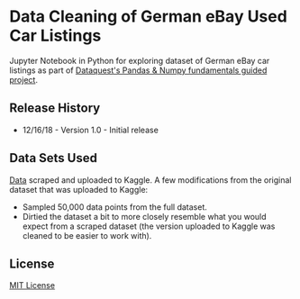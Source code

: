 # Data Cleaning of German eBay Used Car Listings
Jupyter Notebook in Python for exploring dataset of German eBay car listings as part of [Dataquest's Pandas & Numpy fundamentals guided project](https://www.dataquest.io/course/pandas-fundamentals).

## Release History
* 12/16/18 - Version 1.0 - Initial release

## Data Sets Used
[Data](https://www.kaggle.com/orgesleka/used-cars-database/data) scraped and uploaded to Kaggle. A few modifications from the original dataset that was uploaded to Kaggle:

* Sampled 50,000 data points from the full dataset.
* Dirtied the dataset a bit to more closely resemble what you would expect from a scraped dataset (the version uploaded to Kaggle was cleaned to be easier to work with).

## License
[MIT License](https://opensource.org/licenses/MIT)
